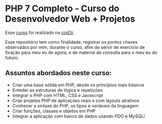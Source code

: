 # PHP 7 Completo - Curso do Desenvolvedor Web + Projetos

Esse [curso](https://www.cod3r.com.br/courses/php) foi realizado na [cod3r](https://www.cod3r.com.br/).

Esse repositório tem como finalidade, registrar os pontos chaves observados 
por mim, durante o curso, afim de servir de exercício de fixação para meu eu de 
agora, e de material de consulta para o meu eu do futuro.

## Assuntos abordados neste curso:

- Criar uma base sólida em PHP, desde os princípios mais básicos
- Enteder as estruturas de lógica e repetições
- Integrar o PHP com HTML, CSS e Javascript
- Criar projetos PHP de aplicações reais e com layouts atrativos
- Conhecer a sintaxe do PHP, os tipos e variáveis da linguagem
- Criar funções, classes e objetos em PHP
- Integrar a aplicação com banco de dados usando PDO e MySQLi

